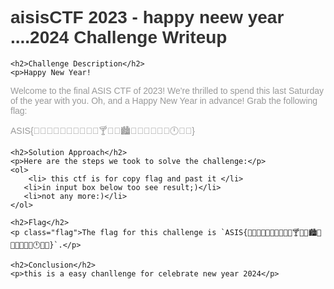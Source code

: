 <!DOCTYPE html>
<html>
<head>
    <style>
        body {
            font-family: Arial, sans-serif;
        }
        h1 {
            color: #333;
        }
        h2 {
            color: #666;
        }
        p {
            color: #999;
        }
        .flag {
            color: red;
            font-weight: bold;
        }
    </style>
</head>
<body>
    <h1>aisisCTF 2023 - happy neew year ....2024 Challenge Writeup</h1>

    <h2>Challenge Description</h2>
    <p>Happy New Year!
Welcome to the final ASIS CTF of 2023! We're thrilled to spend this last Saturday of the year with you. Oh, and a Happy New Year in advance! Grab the following flag:

ASIS{🎈🍻💃🌃🎆🎇🍾🎉🎊🍷🍸🍹🍺🏙️🍆🗻🥃🥂🕺🌉🕛🥳👯}
</p>

    <h2>Solution Approach</h2>
    <p>Here are the steps we took to solve the challenge:</p>
    <ol>
        <li> this ctf is for copy flag and past it </li>
       <li>in input box below too see result;)</li>
       <li>not any more:)</li>
    </ol>

    <h2>Flag</h2>
    <p class="flag">The flag for this challenge is `ASIS{🎈🍻💃🌃🎆🎇🍾🎉🎊🍷🍸🍹🍺🏙️🍆🗻🥃🥂🕺🌉🕛🥳👯}`.</p>

    <h2>Conclusion</h2>
    <p>this is a easy chanllenge for celebrate new year 2024</p>
</body>
</html>
